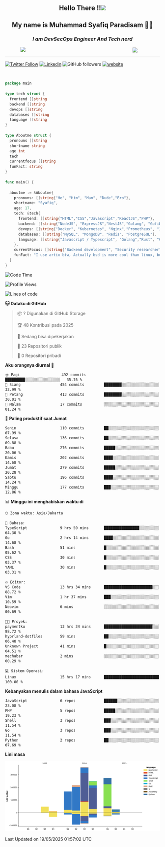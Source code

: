 <h2 align="center">

Hello There !!<img src="https://media.giphy.com/media/12oufCB0MyZ1Go/giphy.gif" width="50"></h2>

<h2 align="center">My name is Muhammad Syafiq Paradisam 👋👋</h2>

<h3 align="center"><em>I am DevSecOps Engineer And Tech nerd
</em></h3>

<img align="left" style="margin-left: 50px" src="https://static.zerochan.net/Alina.Clover.1024.4345060.webp" width="315"/>

<img align="center" style="margin-left: 50px" src="https://i.pinimg.com/736x/69/82/aa/6982aafd816ea48f48d0639c7797915c.jpg" width=250/>

<hr/>

[![Twitter Follow](https://img.shields.io/twitter/follow/misteranmol?label=Follow)](https://x.com/FikkzOutfit)
[![Linkedin](https://img.shields.io/badge/-syafiq-blue?style=square&logo=Linkedin&logoColor=white&link=https://www.linkedin.com/in/syafiq-paradisam/)](https://id.linkedin.com/in/syafiq-paradisam-b72749258)
![GitHub followers](https://img.shields.io/github/followers/syafiqparadisam?label=Follower&style=social)
[![website](https://img.shields.io/badge/Website-46a2f1.svg?&style=flat-square&logo=Google-Chrome&logoColor=white&link=https://anmolsingh.me/)](https://syafiq-paradisam.my.id)

<br/>

```go
package main

type tech struct {
  frontend []string
  backend []string
  devops []string
  databases []string
  language []string
}

type Aboutme struct {
  pronouns []string
  shortname string
  age int
  tech
  currentfocus []string
  funFact: string
}

func main() {

  aboutme := &Aboutme{
    pronouns: []string{"He", "Him", "Man", "Dude","Bro"},
    shortname: "Syafiq",
    age: 17,
    tech: &tech{
      frontend: []string{"HTML","CSS","Javascript","ReactJS","PHP"},
      backend: []string{"NodeJS", "ExpressJS","NestJS","Golang", "Gofiber", "Actixweb", "PHP", "Laravel", "Flask"},
      devops: []string{"Docker", "Kubernetes", "Nginx","Prometheus", "Jaeger", "Grafana", "Linux", "CI / CD"},
      databases: []string{"MySQL", "MongoDB", "Redis", "PostgreSQL"},
      language: []string{"Javascript / Typescript", "Golang","Rust", "C", "PHP","C++"}
    },
    currentFocus: []string{"Backend development", "Security researcher", "Blue team security","DevSecOps engineer"},
    funFact: "I use artix btw, Actually bsd is more cool than linux, but i can't use it because software issue, I am weaboo but not too much"
  }
}

```

<!--START_SECTION:waka-->
![Code Time](http://img.shields.io/badge/Code%20Time-328%20hrs%2027%20mins-blue)

![Profile Views](http://img.shields.io/badge/Profil%20dilihat-0-blue)

![Lines of code](https://img.shields.io/badge/Sejak%20Hello%20World%20aku%20telah%20menulis-1.3%20million%20baris%20kode-blue)

**🐱 Dataku di GitHub** 

> 📦 ? Digunakan di GitHub Storage 
 > 
> 🏆 48 Kontribusi pada 2025
 > 
> 💼 Sedang bisa dipekerjakan
 > 
> 📜 23 Repositori publik 
 > 
> 🔑 0 Repositori pribadi 
 > 
**Aku orangnya diurnal 🐤** 

```text
🌞 Pagi                   492 commits         █████████░░░░░░░░░░░░░░░░   35.76 % 
🌆 Siang                  454 commits         ████████░░░░░░░░░░░░░░░░░   32.99 % 
🌃 Petang                 413 commits         ████████░░░░░░░░░░░░░░░░░   30.01 % 
🌙 Malam                  17 commits          ░░░░░░░░░░░░░░░░░░░░░░░░░   01.24 % 
```
📅 **Paling produktif saat Jumat** 

```text
Senin                    110 commits         ██░░░░░░░░░░░░░░░░░░░░░░░   07.99 % 
Selasa                   136 commits         ██░░░░░░░░░░░░░░░░░░░░░░░   09.88 % 
Rabu                     276 commits         █████░░░░░░░░░░░░░░░░░░░░   20.06 % 
Kamis                    202 commits         ████░░░░░░░░░░░░░░░░░░░░░   14.68 % 
Jumat                    279 commits         █████░░░░░░░░░░░░░░░░░░░░   20.28 % 
Sabtu                    196 commits         ████░░░░░░░░░░░░░░░░░░░░░   14.24 % 
Minggu                   177 commits         ███░░░░░░░░░░░░░░░░░░░░░░   12.86 % 
```


📊 **Minggu ini menghabiskan waktu di** 

```text
🕑︎ Zona waktu: Asia/Jakarta

💬 Bahasa: 
TypeScript               9 hrs 50 mins       ████████████████░░░░░░░░░   64.30 % 
Go                       2 hrs 14 mins       ████░░░░░░░░░░░░░░░░░░░░░   14.68 % 
Bash                     51 mins             █░░░░░░░░░░░░░░░░░░░░░░░░   05.62 % 
CSS                      30 mins             █░░░░░░░░░░░░░░░░░░░░░░░░   03.37 % 
YAML                     30 mins             █░░░░░░░░░░░░░░░░░░░░░░░░   03.31 % 

🔥 Editor: 
VS Code                  13 hrs 34 mins      ██████████████████████░░░   88.72 % 
Vim                      1 hr 37 mins        ███░░░░░░░░░░░░░░░░░░░░░░   10.59 % 
Neovim                   6 mins              ░░░░░░░░░░░░░░░░░░░░░░░░░   00.69 % 

🐱‍💻 Proyek: 
paymentku                13 hrs 34 mins      ██████████████████████░░░   88.72 % 
hyprland-dotfiles        59 mins             ██░░░░░░░░░░░░░░░░░░░░░░░   06.48 % 
Unknown Project          41 mins             █░░░░░░░░░░░░░░░░░░░░░░░░   04.51 % 
mechabar                 2 mins              ░░░░░░░░░░░░░░░░░░░░░░░░░   00.29 % 

💻 Sistem Operasi: 
Linux                    15 hrs 17 mins      █████████████████████████   100.00 % 
```

**Kebanyakan menulis dalam bahasa JavaScript** 

```text
JavaScript               6 repos             ██████░░░░░░░░░░░░░░░░░░░   23.08 % 
PHP                      5 repos             █████░░░░░░░░░░░░░░░░░░░░   19.23 % 
Shell                    3 repos             ███░░░░░░░░░░░░░░░░░░░░░░   11.54 % 
Go                       3 repos             ███░░░░░░░░░░░░░░░░░░░░░░   11.54 % 
Python                   2 repos             ██░░░░░░░░░░░░░░░░░░░░░░░   07.69 % 
```



**Lini masa**

![Lines of Code chart](https://raw.githubusercontent.com/syafiqparadisam/syafiqparadisam/master/assets/bar_graph.png)


 Last Updated on 19/05/2025 01:57:02 UTC
<!--END_SECTION:waka-->
